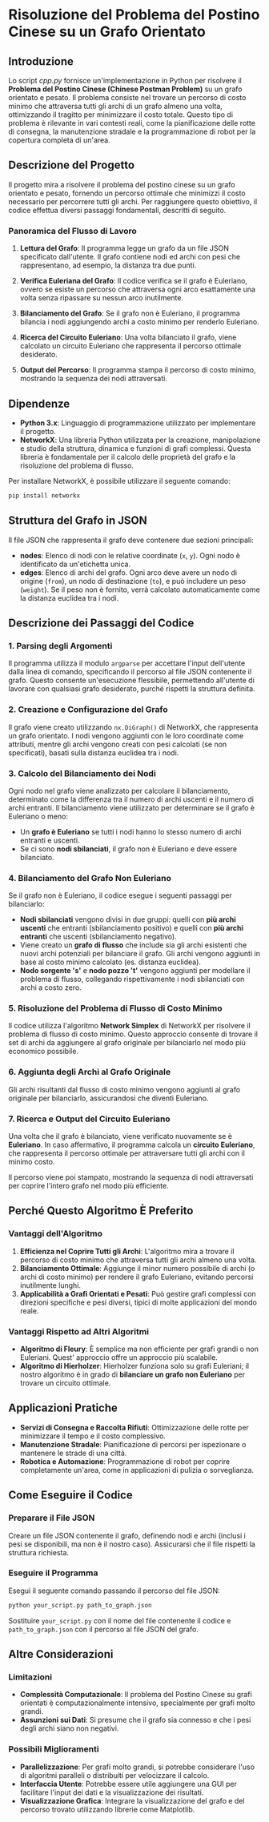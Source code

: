 # Risoluzione del Problema del Postino Cinese su un Grafo Orientato

## Introduzione

Lo script *cpp.py* fornisce un'implementazione in Python per risolvere il **Problema del Postino Cinese (Chinese Postman Problem)** su un grafo orientato e pesato. Il problema consiste nel trovare un percorso di costo minimo che attraversa tutti gli archi di un grafo almeno una volta, ottimizzando il tragitto per minimizzare il costo totale. Questo tipo di problema è rilevante in vari contesti reali, come la pianificazione delle rotte di consegna, la manutenzione stradale e la programmazione di robot per la copertura completa di un'area.

## Descrizione del Progetto

Il progetto mira a risolvere il problema del postino cinese su un grafo orientato e pesato, fornendo un percorso ottimale che minimizzi il costo necessario per percorrere tutti gli archi. Per raggiungere questo obiettivo, il codice effettua diversi passaggi fondamentali, descritti di seguito.

### Panoramica del Flusso di Lavoro

1. **Lettura del Grafo**: Il programma legge un grafo da un file JSON specificato dall'utente. Il grafo contiene nodi ed archi con pesi che rappresentano, ad esempio, la distanza tra due punti.

2. **Verifica Euleriana del Grafo**: Il codice verifica se il grafo è Euleriano, ovvero se esiste un percorso che attraversa ogni arco esattamente una volta senza ripassare su nessun arco inutilmente.

3. **Bilanciamento del Grafo**: Se il grafo non è Euleriano, il programma bilancia i nodi aggiungendo archi a costo minimo per renderlo Euleriano.

4. **Ricerca del Circuito Euleriano**: Una volta bilanciato il grafo, viene calcolato un circuito Euleriano che rappresenta il percorso ottimale desiderato.

5. **Output del Percorso**: Il programma stampa il percorso di costo minimo, mostrando la sequenza dei nodi attraversati.

## Dipendenze

- **Python 3.x**: Linguaggio di programmazione utilizzato per implementare il progetto.
- **NetworkX**: Una libreria Python utilizzata per la creazione, manipolazione e studio della struttura, dinamica e funzioni di grafi complessi. Questa libreria è fondamentale per il calcolo delle proprietà del grafo e la risoluzione del problema di flusso.

Per installare NetworkX, è possibile utilizzare il seguente comando:

```bash
pip install networkx
```

## Struttura del Grafo in JSON

Il file JSON che rappresenta il grafo deve contenere due sezioni principali:

- **nodes**: Elenco di nodi con le relative coordinate (`x`, `y`). Ogni nodo è identificato da un'etichetta unica.
- **edges**: Elenco di archi del grafo. Ogni arco deve avere un nodo di origine (`from`), un nodo di destinazione (`to`), e può includere un peso (`weight`). Se il peso non è fornito, verrà calcolato automaticamente come la distanza euclidea tra i nodi.

## Descrizione dei Passaggi del Codice

### 1. Parsing degli Argomenti

Il programma utilizza il modulo `argparse` per accettare l'input dell'utente dalla linea di comando, specificando il percorso al file JSON contenente il grafo. Questo consente un'esecuzione flessibile, permettendo all'utente di lavorare con qualsiasi grafo desiderato, purché rispetti la struttura definita.

### 2. Creazione e Configurazione del Grafo

Il grafo viene creato utilizzando `nx.DiGraph()` di NetworkX, che rappresenta un grafo orientato. I nodi vengono aggiunti con le loro coordinate come attributi, mentre gli archi vengono creati con pesi calcolati (se non specificati), basati sulla distanza euclidea tra i nodi.

### 3. Calcolo del Bilanciamento dei Nodi

Ogni nodo nel grafo viene analizzato per calcolare il bilanciamento, determinato come la differenza tra il numero di archi uscenti e il numero di archi entranti. Il bilanciamento viene utilizzato per determinare se il grafo è Euleriano o meno:

- Un **grafo è Euleriano** se tutti i nodi hanno lo stesso numero di archi entranti e uscenti.
- Se ci sono **nodi sbilanciati**, il grafo non è Euleriano e deve essere bilanciato.

### 4. Bilanciamento del Grafo Non Euleriano

Se il grafo non è Euleriano, il codice esegue i seguenti passaggi per bilanciarlo:

- **Nodi sbilanciati** vengono divisi in due gruppi: quelli con **più archi uscenti** che entranti (sbilanciamento positivo) e quelli con **più archi entranti** che uscenti (sbilanciamento negativo).
- Viene creato un **grafo di flusso** che include sia gli archi esistenti che nuovi archi potenziali per bilanciare il grafo. Gli archi vengono aggiunti in base al costo minimo calcolato (es. distanza euclidea).
- **Nodo sorgente 's'** e **nodo pozzo 't'** vengono aggiunti per modellare il problema di flusso, collegando rispettivamente i nodi sbilanciati con archi a costo zero.

### 5. Risoluzione del Problema di Flusso di Costo Minimo

Il codice utilizza l'algoritmo **Network Simplex** di NetworkX per risolvere il problema di flusso di costo minimo. Questo approccio consente di trovare il set di archi da aggiungere al grafo originale per bilanciarlo nel modo più economico possibile.

### 6. Aggiunta degli Archi al Grafo Originale

Gli archi risultanti dal flusso di costo minimo vengono aggiunti al grafo originale per bilanciarlo, assicurandosi che diventi Euleriano.

### 7. Ricerca e Output del Circuito Euleriano

Una volta che il grafo è bilanciato, viene verificato nuovamente se è **Euleriano**. In caso affermativo, il programma calcola un **circuito Euleriano**, che rappresenta il percorso ottimale per attraversare tutti gli archi con il minimo costo.

Il percorso viene poi stampato, mostrando la sequenza di nodi attraversati per coprire l'intero grafo nel modo più efficiente.

## Perché Questo Algoritmo È Preferito

### Vantaggi dell'Algoritmo

1. **Efficienza nel Coprire Tutti gli Archi**: L'algoritmo mira a trovare il percorso di costo minimo che attraversa tutti gli archi almeno una volta.
2. **Bilanciamento Ottimale**: Aggiunge il minor numero possibile di archi (o archi di costo minimo) per rendere il grafo Euleriano, evitando percorsi inutilmente lunghi.
3. **Applicabilità a Grafi Orientati e Pesati**: Può gestire grafi complessi con direzioni specifiche e pesi diversi, tipici di molte applicazioni del mondo reale.

### Vantaggi Rispetto ad Altri Algoritmi

- **Algoritmo di Fleury**: È semplice ma non efficiente per grafi grandi o non Euleriani. Quest' approccio offre un approccio più scalabile.
- **Algoritmo di Hierholzer**: Hierholzer funziona solo su grafi Euleriani; il nostro algoritmo è in grado di **bilanciare un grafo non Euleriano** per trovare un circuito ottimale.

## Applicazioni Pratiche

- **Servizi di Consegna e Raccolta Rifiuti**: Ottimizzazione delle rotte per minimizzare il tempo e il costo complessivo.
- **Manutenzione Stradale**: Pianificazione di percorsi per ispezionare o mantenere le strade di una città.
- **Robotica e Automazione**: Programmazione di robot per coprire completamente un'area, come in applicazioni di pulizia o sorveglianza.

## Come Eseguire il Codice

### Preparare il File JSON

Creare un file JSON contenente il grafo, definendo nodi e archi (inclusi i pesi se disponibili, ma non è il nostro caso). Assicurarsi che il file rispetti la struttura richiesta.

### Eseguire il Programma

Esegui il seguente comando passando il percorso del file JSON:

```bash
python your_script.py path_to_graph.json
```

Sostituire `your_script.py` con il nome del file contenente il codice e `path_to_graph.json` con il percorso al file JSON del grafo.

## Altre Considerazioni

### Limitazioni

- **Complessità Computazionale**: Il problema del Postino Cinese su grafi orientati è computazionalmente intensivo, specialmente per grafi molto grandi.
- **Assunzioni sui Dati**: Si presume che il grafo sia connesso e che i pesi degli archi siano non negativi.

### Possibili Miglioramenti

- **Parallelizzazione**: Per grafi molto grandi, si potrebbe considerare l'uso di algoritmi paralleli o distribuiti per velocizzare il calcolo.
- **Interfaccia Utente**: Potrebbe essere utile aggiungere una GUI per facilitare l'input dei dati e la visualizzazione dei risultati.
- **Visualizzazione Grafica**: Integrare la visualizzazione del grafo e del percorso trovato utilizzando librerie come Matplotlib.


